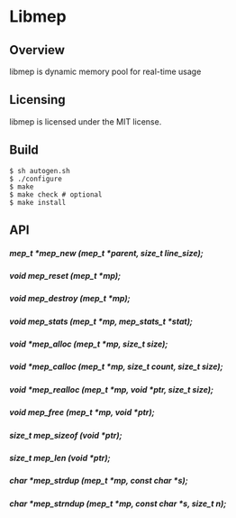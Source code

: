 # Libmep

## Overview
  libmep is dynamic memory pool for real-time usage

## Licensing
  libmep is licensed under the MIT license.

## Build
    $ sh autogen.sh
    $ ./configure
    $ make
    $ make check # optional
    $ make install

## API

#####  mep_t *mep_new (mep_t *parent, size_t line_size);

#####  void mep_reset (mep_t *mp);

#####  void mep_destroy (mep_t *mp);

#####  void mep_stats (mep_t *mp, mep_stats_t *stat);

#####  void *mep_alloc (mep_t *mp, size_t size);

#####  void *mep_calloc (mep_t *mp, size_t count, size_t size);

#####  void *mep_realloc (mep_t *mp, void *ptr, size_t size);

#####  void mep_free (mep_t *mp, void *ptr);

#####  size_t mep_sizeof (void *ptr);

#####  size_t mep_len (void *ptr);

#####  char *mep_strdup (mep_t *mp, const char *s);

#####  char *mep_strndup (mep_t *mp, const char *s, size_t n);
